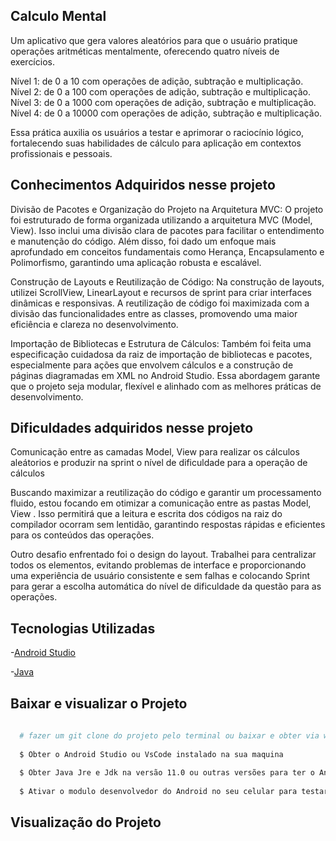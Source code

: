 ## Calculo Mental 

Um aplicativo que gera valores aleatórios para que o usuário pratique operações aritméticas mentalmente, oferecendo quatro níveis de exercícios.

Nível 1: de 0 a 10 com operações de adição, subtração e multiplicação.
Nível 2: de 0 a 100 com operações de adição, subtração e multiplicação.
Nível 3: de 0 a 1000 com operações de adição, subtração e multiplicação.
Nível 4: de 0 a 10000 com operações de adição, subtração e multiplicação.

Essa prática auxilia os usuários a testar e aprimorar o raciocínio lógico, fortalecendo suas habilidades de cálculo para aplicação em contextos profissionais e pessoais.

## Conhecimentos Adquiridos nesse projeto 

Divisão de Pacotes e Organização do Projeto na Arquitetura MVC: O projeto foi estruturado de forma organizada utilizando a arquitetura MVC (Model, View). 
Isso inclui uma divisão clara de pacotes para facilitar o entendimento e manutenção do código. Além disso, foi dado um enfoque mais aprofundado em conceitos fundamentais como Herança, Encapsulamento e Polimorfismo, 
garantindo uma aplicação robusta e escalável.

Construção de Layouts e Reutilização de Código: Na construção de layouts, utilizei ScrollView, LinearLayout e recursos de sprint para criar interfaces dinâmicas e responsivas. A reutilização de código foi maximizada com a divisão das funcionalidades entre as classes, 
promovendo uma maior eficiência e clareza no desenvolvimento.

Importação de Bibliotecas e Estrutura de Cálculos: Também foi feita uma especificação cuidadosa da raiz de importação de bibliotecas e pacotes, especialmente para ações que envolvem cálculos e a construção de páginas diagramadas em XML no Android Studio.
Essa abordagem garante que o projeto seja modular, flexível e alinhado com as melhores práticas de desenvolvimento.

## Dificuldades adquiridos nesse projeto 
Comunicação entre as camadas Model, View para realizar os cálculos aleátorios e produzir na sprint o nível de dificuldade para a operação de cálculos

Buscando maximizar a reutilização do código e garantir um processamento fluido, estou focando em otimizar a comunicação entre as pastas Model, View . 
Isso permitirá que a leitura e escrita dos códigos na raiz do compilador ocorram sem lentidão, garantindo respostas rápidas e eficientes para os conteúdos das operações.

Outro desafio enfrentado foi o design do layout. Trabalhei para centralizar todos os elementos, evitando problemas de interface e proporcionando uma experiência de usuário consistente e sem falhas e colocando Sprint para gerar a escolha automática 
do nível de dificuldade da questão para as operações. 

## Tecnologias Utilizadas

-[Android Studio](https://developer.android.com/) 

-[Java](https://www.java.com/pt-BR/)

## Baixar e visualizar o Projeto 

```bash 
  
  # fazer um git clone do projeto pelo terminal ou baixar e obter via winrar  
  
  $ Obter o Android Studio ou VsCode instalado na sua maquina
  
  $ Obter Java Jre e Jdk na versão 11.0 ou outras versões para ter o Android Instalado 
  
  $ Ativar o modulo desenvolvedor do Android no seu celular para testar o aplicativo

```

## Visualização do Projeto 
